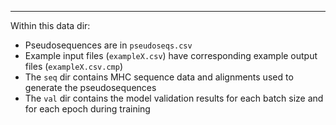 

---

Within this data dir:
* Pseudosequences are in `pseudoseqs.csv`
* Example input files (`exampleX.csv`) have corresponding example output files (`exampleX.csv.cmp`)
* The `seq` dir contains MHC sequence data and alignments used to generate the pseudosequences
* The `val` dir contains the model validation results for each batch size and for each epoch during training

